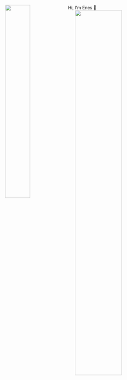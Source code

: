Hi, I'm Enes 👋 
<img/>
<img src = "https://github-readme-stats.vercel.app/api/top-langs/?username=enespatir07" align = "left" width = "40%" />
<img src = "https://leetcard.jacoblin.cool/enespatir07?ext=heatmap"  align = "right" width = "55%"/>

<!--
**enespatir07/enespatir07** is a ✨ _special_ ✨ repository because its `README.md` (this file) appears on your GitHub profile.

Here are some ideas to get you started:

- 🔭 I’m currently working on ...
- 🌱 I’m currently learning ...
- 👯 I’m looking to collaborate on ...
- 🤔 I’m looking for help with ...
- 💬 Ask me about ...
- 📫 How to reach me: ...
- 😄 Pronouns: ...
- ⚡ Fun fact: ...
-->
